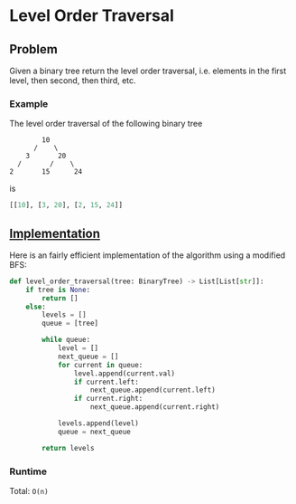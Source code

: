 # Level Order Traversal

## Problem

Given a binary tree return the level order traversal, i.e. elements in the first level, then second, then third, etc.

### Example

The level order traversal of the following binary tree

```
        10
      /    \
    3       20
  /       /    \
2       15      24
```

is

```python
[[10], [3, 20], [2, 15, 24]]
```


## [Implementation](https://github.com/antoniojkim/AlgLib/blob/master/Algorithms/Graphs/Level%20Order%20Traversal/level_order_traversal.py#L12)

Here is an fairly efficient implementation of the algorithm using a modified BFS:

```python
def level_order_traversal(tree: BinaryTree) -> List[List[str]]:
    if tree is None:
        return []
    else:
        levels = []
        queue = [tree]

        while queue:
            level = []
            next_queue = []
            for current in queue:
                level.append(current.val)
                if current.left:
                    next_queue.append(current.left)
                if current.right:
                    next_queue.append(current.right)

            levels.append(level)
            queue = next_queue

        return levels
```

### Runtime

Total: `O(n)`
